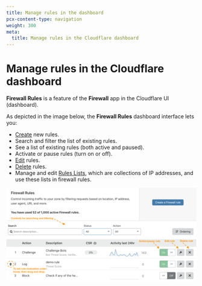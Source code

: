 ```yaml
---
title: Manage rules in the dashboard
pcx-content-type: navigation
weight: 300
meta:
  title: Manage rules in the Cloudflare dashboard
---
```


# Manage rules in the Cloudflare dashboard

**Firewall Rules** is a feature of the **Firewall** app in the Cloudflare UI (dashboard).

As depicted in the image below, the **Firewall Rules** dashboard interface lets you:

- [Create](/cf-dashboard/create-edit-delete-rules/#create-a-firewall-rule) new rules.
- Search and filter the list of existing rules.
- See a list of existing rules (both active and paused).
- Activate or pause rules (turn on or off).
- [Edit](/cf-dashboard/create-edit-delete-rules/#edit-rules) rules.
- [Delete](/cf-dashboard/create-edit-delete-rules/#delete-rules) rules.
- Manage and edit [Rules Lists](/cf-dashboard/rules-lists), which are collections of IP addresses, and use these lists in firewall rules.

![Firewall Rules panel](../images/cf-firewall-rules-panel-ann.png)